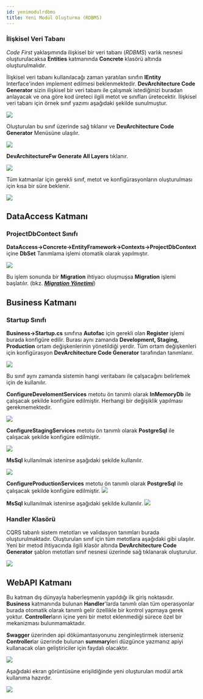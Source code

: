 ```yaml
---
id: yenimodulrdbms
title: Yeni Modül Oluşturma (RDBMS)
---
```

### İlişkisel Veri Tabanı 

*Code First* yaklaşımında ilişkisel bir veri tabanı (*RDBMS*) varlık nesnesi
oluşturulacaksa **Entities** katmanında **Concrete** klasörü altında
oluşturulmalıdır.

İlişkisel veri tabanı kullanılacağı zaman yaratılan sınıfın **IEntity**
Interface'inden implement edilmesi beklenmektedir. **DevArchitecture
Code Generator** sizin ilişkisel bir veri tabanı ile çalışmak
istediğinizi buradan anlayacak ve ona göre kod üreteci ilgili metot ve
sınıfları üretecektir. İlişkisel veri tabanı için örnek sınıf yazımı
aşağıdaki şekilde sunulmuştur.

![](./media/image30.png)

Oluşturulan bu sınıf üzerinde sağ tıklanır ve **DevArchitecture Code Generator** Menüsüne ulaşılır.

![](./media/image31.png) 

**DevArchitectureFw Generate All Layers** tıklanır.

![](./media/image32.png) 

Tüm katmanlar için gerekli sınıf, metot ve konfigürasyonların oluşturulması için kısa bir süre beklenir.

![](./media/image33.png) 

## DataAccess Katmanı

### ProjectDbContect Sınıfı

**DataAccess->Concrete->EntityFramework->Contexts->ProjectDbContext** içine **DbSet** Tanımlama işlemi otomatik olarak yapılmıştır.

![](./media/image34.png) 

Bu işlem sonunda bir **Migration** ihtiyacı oluşmuşsa **Migration** işlemi başlatılır. (bkz. [***Migration Yönetimi***](migration))

## Business Katmanı
### Startup Sınıfı
**Business->Startup.cs** sınıfına **Autofac** için gerekli olan **Register** işlemi burada konfigüre edilir. Burası aynı zamanda **Development, Staging, Production** ortam değişkenlerinin yönetildiği yerdir. Tüm ortam değişkenleri için konfigürasyon **DevArchitecture Code Generator** tarafından tanımlanır.

![](./media/image35.png) 

Bu sınıf aynı zamanda sistemin hangi veritabanı ile çalşacağını belirlemek için de kullanılır.

**ConfigureDevelomentServices** metotu ön tanımlı olarak **InMemoryDb** ile çalışacak şekilde konfigüre edilmiştir.
Herhangi bir değişiklik yapılması gerekmemektedir.

![](./media/image36.png)

**ConfigureStagingServices** metotu ön tanımlı olarak **PostgreSql** ile çalışacak şekilde konfigüre edilmiştir.

![](./media/image37.png)

**MsSql** kullanılmak istenirse aşağıdaki şekilde kullanılır.

![](./media/image38.png)

**ConfigureProductionServices** metotu ön tanımlı olarak **PostgreSql** ile çalışacak şekilde konfigüre edilmiştir.
![](./media/image40.png)

**MsSql** kullanılmak istenirse aşağıdaki şekilde kullanılır.
![](./media/image41.png)

### Handler Klasörü
CQRS tabanlı sistem metotları ve validasyon tanımları burada oluşturulmaktadır. Oluşturulan sınıf için tüm metotlara aşağıdaki gibi ulaşılır. Yeni bir metod ihtiyacında ilgili klasör altında **DevArchitecture Code Generator** şablon metotları sınıf nesnesi üzerinde sağ tıklanarak oluşturulur.

![](./media/image39.png)

## WebAPI Katmanı
Bu katman dış dünyayla haberleşmenin yapıldığı ilk giriş noktasıdır. **Business** katmanında bulunan **Handler**'larda tanımlı olan tüm operasyonlar burada otomatik olarak tanımlı gelir özellikle bir kontrol yapmaya gerek yoktur. **Controller**ların içine yeni bir metot eklenmediği sürece özel bir mekanizması bulunmamaktadır.

**Swagger** üzerinden api dökümantasyonunu zenginleştirmek isterseniz **Controller**lar üzerinde bulunan **summary**leri düzgünce yazmanız apiyi kullanacak olan geliştiriciler için faydalı olacaktır.

![](./media/image42.png)

Aşağıdaki ekran görüntüsüne erişildiğinde yeni oluşturulan modül artık kullanıma hazırdır.

![](./media/image43.png)